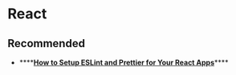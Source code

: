 # React

## Recommended

* \*\*\*\*[**How to Setup ESLint and Prettier for Your React Apps**](https://thomlom.dev/setup-eslint-prettier-react/)\*\*\*\*



